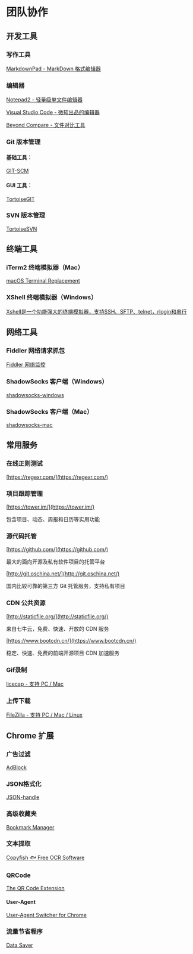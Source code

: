 # 团队协作

## 开发工具

### 写作工具

[MarkdownPad - MarkDown 格式编辑器](http://markdownpad.com/)

### 编辑器

[Notepad2 - 轻量级单文件编辑器](http://www.flos-freeware.ch/notepad2.html)

[Visual Studio Code - 微软出品的编辑器](https://code.visualstudio.com/)

[Beyond Compare - 文件对比工具](http://www.scootersoftware.com/download.php)

### Git 版本管理

#### 基础工具：
[GIT-SCM](https://git-scm.com/downloads)

#### GUI 工具：
[TortoiseGIT](https://tortoisegit.org/download/)

### SVN 版本管理

[TortoiseSVN](https://tortoisesvn.net/downloads.zh.html)

## 终端工具

### iTerm2 终端模拟器（Mac）

[macOS Terminal Replacement](https://www.iterm2.com/)

### XShell 终端模拟器（Windows）

[Xshell是一个功能强大的终端模拟器，支持SSH、SFTP、telnet，rlogin和串行](https://pc.qq.com/detail/4/detail_2644.html)

## 网络工具

### Fiddler 网络请求抓包

[Fiddler 网络监控](https://www.telerik.com/download/fiddler)

### ShadowSocks 客户端（Windows）

[shadowsocks-windows](https://github.com/shadowsocks/shadowsocks-windows/releases)

### ShadowSocks 客户端（Mac）

[shadowsocks-mac](https://github.com/shadowsocks/ShadowsocksX-NG/releases)

## 常用服务

### 在线正则测试
[https://regexr.com/](https://regexr.com/)

### 项目跟踪管理

[https://tower.im/](https://tower.im/)

包含项目、动态、周报和日历等实用功能

### 源代码托管

[https://github.com/](https://github.com/)

最大的面向开源及私有软件项目的托管平台

[http://git.oschina.net/](http://git.oschina.net/)

国内比较可靠的第三方 Git 托管服务，支持私有项目

### CDN 公共资源

[http://staticfile.org/](http://staticfile.org/)

来自七牛云，免费、快速、开放的 CDN 服务

[https://www.bootcdn.cn/](https://www.bootcdn.cn/)

稳定、快速、免费的前端开源项目 CDN 加速服务

### Gif录制

[licecap - 支持 PC / Mac](http://www.cockos.com/licecap/)

### 上传下载

[FileZilla - 支持 PC / Mac / Linux](https://filezilla-project.org/download.php?show_all=1)

## Chrome 扩展

### 广告过滤

[AdBlock](https://chrome.google.com/webstore/detail/adblock/gighmmpiobklfepjocnamgkkbiglidom)

### JSON格式化

[JSON-handle](https://chrome.google.com/webstore/detail/json-handle/iahnhfdhidomcpggpaimmmahffihkfnj)

### 高级收藏夹

[Bookmark Manager](https://chrome.google.com/webstore/detail/bookmark-manager/gmlllbghnfkpflemihljekbapjopfjik)

### 文本提取

[Copyfish 🐟 Free OCR Software](https://chrome.google.com/webstore/detail/copyfish-🐟-free-ocr-soft/eenjdnjldapjajjofmldgmkjaienebbj)

### QRCode

[The QR Code Extension](https://chrome.google.com/webstore/detail/the-qr-code-extension/oijdcdmnjjgnnhgljmhkjlablaejfeeb)

#### User-Agent

[User-Agent Switcher for Chrome](https://chrome.google.com/webstore/detail/user-agent-switcher-for-c/djflhoibgkdhkhhcedjiklpkjnoahfmg)

### 流量节省程序

[Data Saver](https://chrome.google.com/webstore/detail/data-saver/pfmgfdlgomnbgkofeojodiodmgpgmkac)